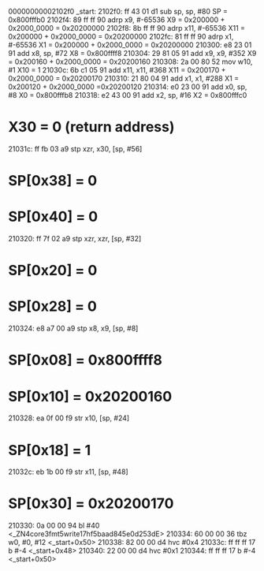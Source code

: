 00000000002102f0 _start:
  2102f0: ff 43 01 d1                   sub sp, sp, #80
  SP = 0x800fffb0
  2102f4: 89 ff ff 90                   adrp    x9, #-65536
  X9 = 0x200000 + 0x2000_0000 = 0x20200000
  2102f8: 8b ff ff 90                   adrp    x11, #-65536
  X11 = 0x200000 + 0x2000_0000 = 0x20200000
  2102fc: 81 ff ff 90                   adrp    x1, #-65536
  X1 = 0x200000 + 0x2000_0000 = 0x20200000
  210300: e8 23 01 91                   add x8, sp, #72
  X8 = 0x800ffff8
  210304: 29 81 05 91                   add x9, x9, #352
  X9 = 0x200160 + 0x2000_0000 = 0x20200160
  210308: 2a 00 80 52                   mov w10, #1
  X10 = 1
  21030c: 6b c1 05 91                   add x11, x11, #368
  X11 = 0x200170 + 0x2000_0000 = 0x20200170
  210310: 21 80 04 91                   add x1, x1, #288
  X1 = 0x200120 + 0x2000_0000 =0x20200120
  210314: e0 23 00 91                   add x0, sp, #8
  X0 = 0x800fffb8
  210318: e2 43 00 91                   add x2, sp, #16
  X2 = 0x800fffc0
  # X30 = 0 (return address)
  21031c: ff fb 03 a9                   stp xzr, x30, [sp, #56]
  # SP[0x38] = 0
  # SP[0x40] = 0
  210320: ff 7f 02 a9                   stp xzr, xzr, [sp, #32]
  # SP[0x20] = 0
  # SP[0x28] = 0
  210324: e8 a7 00 a9                   stp x8, x9, [sp, #8]
  # SP[0x08] = 0x800ffff8
  # SP[0x10] = 0x20200160
  210328: ea 0f 00 f9                   str x10, [sp, #24]
  # SP[0x18] = 1
  21032c: eb 1b 00 f9                   str x11, [sp, #48]
  # SP[0x30] = 0x20200170
  210330: 0a 00 00 94                   bl  #40 <_ZN4core3fmt5write17hf5baad845e0d253dE>
  210334: 60 00 00 36                   tbz w0, #0, #12 <_start+0x50>
  210338: 82 00 00 d4                   hvc #0x4
  21033c: ff ff ff 17                   b   #-4 <_start+0x48>
  210340: 22 00 00 d4                   hvc #0x1
  210344: ff ff ff 17                   b   #-4 <_start+0x50>
